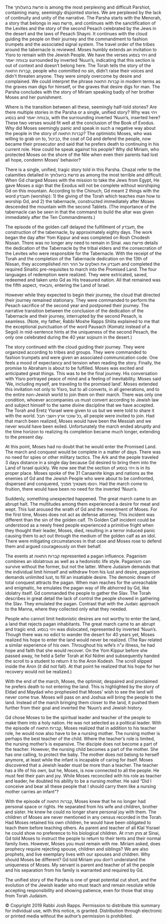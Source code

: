 The פרשת בהעלותך is among the most perplexing and difficult Parshiot, containing many, seemingly disjointed stories. We are perplexed by the lack of continuity and unity of the narrative. The Parsha starts with the Menorah, a story that belongs in פרשת נשא, and continues with the sanctification of the Levites and the story of the second Pesach celebrated by the Jews in the desert and the laws of Pesach Shayni. It continues with the cloud guiding the people on their journey and the commandment to fashion trumpets and the associated signal system. The travel order of the tribes around the tabernacle is reviewed. Moses humbly extends an invitation to Yisro to remain with the Jewish People. We have the verses ויהי בנסוע and ובנוחה יאמר surrounded by inverted ‘Nuun’s, indicating that this section is out of context and doesn’t belong here. The Torah tells the story of the קברות התאוה, people who committed no sin, didn’t raise their voices and didn’t threaten anyone. They were simply overcome by desire and complained. We could interpret the phrase קברות התאוה in modern terms as the graves man digs for himself, or the graves that desire digs for man. The Parsha concludes with the story of Miriam speaking badly of her brother Moses and her punishment.

Where is the transition between all these, seemingly half-told stories?  Are there multiple stories in the Parsha or a single, unified story? Why was ויהי בנסוע and ובנוחה יאמר, with the surrounding inverted ‘Nuun’s, inserted here?  These two verses would fit well at the conclusion of the Book of Exodus. Why did Moses seemingly panic and speak in such a negative way about the people in the story of קברות התאוה? The optimistic Moses, who was willing to grab on to, כביכול, the coat of Gd and defend the people, now became their prosecutor and said that he prefers death to continuing in his current role. How could he speak against his people? Why did Miriam, who protected Moses on the shore of the Nile when even their parents had lost all hope, condemn Moses’ behavior?

There is a single, unified, tragic story told in this Parsha. Chazal refer to the calamities detailed in פרשת בהעלותך as among the most terrible and difficult. When Gd charged Moses with the mission to take the Jews from Egypt, He gave Moses a sign that the Exodus will not be complete without worshiping Gd on this mountain. According to the Chinuch, Gd meant 2 things with the word תעבדון (worship): 1) the giving of the Torah which teaches man how to worship Gd, and 2) the tabernacle, constructed immediately after Moses descended the mountain with the second Tablets. (The importance of the tabernacle can be seen in that the command to build the altar was given immediately after the Ten Commandments.)

The episode of the golden calf delayed the fulfillment of תעבדון, the construction of the tabernacle, by approximately eighty days. The work began the day after Yom Kippur and was completed on Rosh Chodesh Nissan. There was no longer any need to remain in Sinai. פרשת נשא details the dedication of the Tabernacle by the tribal elders and the consecration of the Levites who were responsible for the Tabernacle. With the receipt of the Torah and the completion of the Tabernacle dedication on the 13th of Nissan, they accomplished תעבדון את האלקים על ההר הזה and completed the required Sinaitic pre-requisites to march into the Promised Land.  The four languages of redemption were realized. They were extricated, saved, redeemed and taken unto Gd as His treasured nation. All that remained was the fifth aspect, והבאתי, entering the Land of Israel.

However while they expected to begin their journey, the cloud that directed their journey remained stationary. They were commanded to perform the Pesach sacrifice of the second year and postponed their journey. The narrative transition between the conclusion of the dedication of the Tabernacle and their journey, interrupted by the second Pesach, is seamless. (Note, my father, Rabbi Moshe Rapps Shlita explained to me that the exceptional punctuation of the word Pausach  (Komatz instead of a Segol) in mid-sentence hints  at the  uniqueness of the second Pesach, the only one celebrated during the 40 year sojourn in the desert.)

The story continued with the cloud guiding their journey. They were organized according to tribes and groups. They were commanded to fashion trumpets and were given an associated communication code. One feels a mood of expectancy and tension when reading the story. Finally, the promise to Abraham is about to be fulfilled. Moses was excited and anticipated great things. This was to be the final journey. His conversation with Yisro portrayed peace of mind and a feeling of inevitability. Moses said ‘We, including myself, are traveling to the promised land’. Moses extended this invitation not only to Yisro, but to all converts, in all generations, and to the entire non-Jewish world to join them on their march. There was only one condition, whoever accompanies us must convert according to Jewish law and subject himself to the same divine discipline that we have accepted. The Torah and Eretz Yisrael were given to us but we were told to share it with the world. כל שוכני ארץ ויושבי תבל, all people were invited to join. Had that march been realized, Moses would have been the Messiah and we never would have been exiled. Unfortunately the march ended abruptly and the time horizon to realizing its completion became much longer, extending to the present day.

At this point, Moses had no doubt that he would enter the Promised Land. The march and conquest would be complete in a matter of days. There was no need for spies or other military tactics. The Ark and the people traveled 3 days distance in a single day because Gd desired to bring them into the Land of Israel quickly. We now see that the section of ויהי בנסוע is in its proper place. Moses spoke of the 31 Canaanite kings and nations as the enemies of Gd and the Jewish People who were about to be confronted, dispersed and conquered, וינוסו משנאיך מפניך. Had the march come to fruition, there would have been no need for the inverted ‘Nuun’s.

Suddenly, something unexpected happened. The great march came to an abrupt halt. The multitudes among them experienced a desire for meat and wept. This lust aroused the wrath of Gd and the resentment of Moses. For the first time, Moses does not act as defense attorney. This incident was different than the sin of the golden calf. Th Golden Calf incident could be understood as a newly freed people experienced a primitive fright when they thought their leader, Moses, died, resulting in a terror induced panic causing them to act out through the medium of the golden calf as an idol. There were mitigating circumstances in that case and Moses rose to defend them and argued courageously on their behalf. 

The events at קברות התאוה represented a pagan influence. Paganism combines an idolatrous as well as a hedonistic life style. Paganism can survive without the former, but not the latter. Where Judaism demands that the individual limit himself and withdraw from his lust and desire, paganism demands unlimited lust, to fill an insatiable desire. The demonic dream of total conquest attracts the pagan. When man reaches for the unreachable and enigmatic, he emulates the pagan way of life abhorred by Gd, like idolatry itself. Gd commanded the people to gather the Slav. The Torah describes in great detail the lack of control the people showed in gathering the Slav. They emulated the pagan. Contrast that with the Judaic approach to the Manna, where they collected only what they needed.

People who cannot limit hedonistic desires are not worthy to enter the land, a land that rejects pagan inhabitants. The great march came to an abrupt and tragic end. ויהי בנסוע was dislocated, represented by inverted ‘Nuun’s. Though there was no edict to wander the desert for 40 years yet, Moses realized his hope to enter the land would never be realized. (The Rav related a similar experience of his own.  Throughout his wife’s ע"ה illness, he had hope and faith that she would recover. On the Yom Kippur before she passed away, he held a Sefer Torah at Kol Nidrei and subsequently handed the scroll to a student to return it to the Aron Kodesh. The scroll slipped inside the Aron (it did not fall). At that point he realized that his hope for her recovery would not be realized.)

With the end of the march, Moses, the optimist, despaired and proclaimed he prefers death to not entering the land. This is highlighted by the story of Eldad and Maydad who prophesied that Moses’ wish to see the land will never come true. Moses will pass on and Joshua will bring the people to the land. Instead of the march bringing them closer to the land, it pushed them further from their goal and inverted the ‘Nuun’s and Jewish history.

Gd chose Moses to be the spiritual leader and teacher of the people to make them into a holy nation. He was not selected as a political leader. With the episode of קברות התאוה, Moses realized that in addition to his teacher role, he would now also have to be a nursing mother. The nursing mother is perhaps the best teacher of the child. Where the teacher’s role is limited, the nursing mother’s is expansive. The disciple does not become a part of the teacher. However, the nursing child becomes a part of the mother. She has one calling, to protect the baby. The mother does not belong to herself anymore, at least while the infant is incapable of caring for itself. Moses discovered that a Jewish leader must be more than a teacher. The teacher has a life of his own, but he, Moses, is now connected to all the people. He must feel their pain and joy. While Moses reconciled with his role as teacher and leader, he doubted his ability to be a nursing mother. He said “Did I conceive and bear all these people that I should carry them like a nursing mother carries an infant”?

With the episode of קברות התאוה, Moses knew that he no longer had personal space or rights. He separated from his wife and children, brother and sister. He knew he could no longer share personal joy with them. The children of Moses are never mentioned in any census recorded in the Torah. Had Moses retained his own children, he would have been obligated to teach them before teaching others. As parent and teacher of all Klal Yisrael he could show no preference to his biological children. At מתן תורה at Sinai, Gd told Moses to instruct the people to return to their tents and their normal family lives. However, Moses you must remain with me. Miriam asked, does prophecy require rejecting spouse, children and siblings? We are also prophets, and live exemplary lives with our spouses and children. Why should Moses be different? Gd told Miriam you don’t understand the uniqueness of Moses. My servant is parent and teacher of all the people and his separation from his family is warranted and required by Gd.

The unified story of the Parsha is one of great potential cut short, and the evolution of the Jewish leader who must teach and remain resolute while accepting responsibility and showing patience, even for those that stray from Torah Judaism. 

© Copyright 2019 Rabbi Josh Rapps. Permission to distribute this summary for individual use, with this notice, is granted. Distribution through electronic or printed media without the author’s permission is prohibited.

